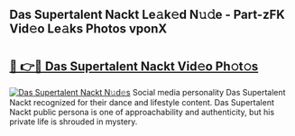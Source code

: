 ## Das Supertalent Nackt Le𝚊k𝚎d N𝚞𝚍e - Part-zFK Vid𝚎o Le𝚊ks Photos vponX

# <h2><a href="http://fbap8ok.evod.top/?m=Das+Supertalent+Nackt">🔗 👉🔴 Das Supertalent Nackt Vid𝚎o Ph𝚘t𝚘s</a></h2>

[![Das Supertalent Nackt N𝚞d𝚎s](https://i.imgur.com/8V9OHl7.gif)](http://fbap8ok.evod.top/?m=Das+Supertalent+Nackt)
Social media personality Das Supertalent Nackt recognized for their dance and lifestyle content. Das Supertalent Nackt public persona is one of approachability and authenticity, but his private life is shrouded in mystery. 
